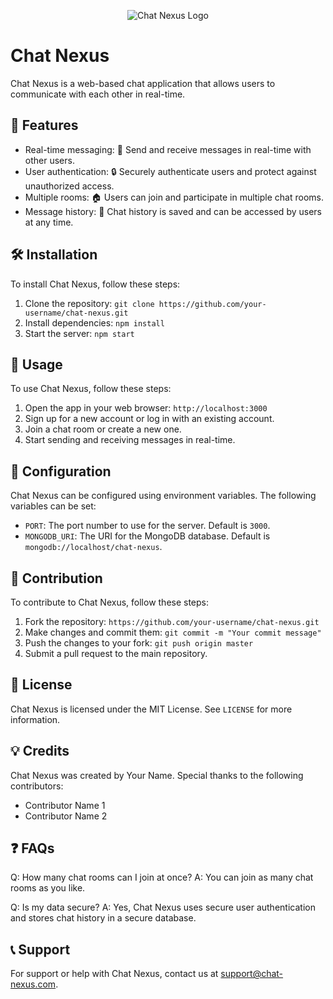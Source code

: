<p align="center">
  <img src="https://i.imgur.com/24n2eyH.png" alt="Chat Nexus Logo">
</p>

# Chat Nexus

Chat Nexus is a web-based chat application that allows users to communicate with each other in real-time.

## 🚀 Features

- Real-time messaging: 💬 Send and receive messages in real-time with other users.
- User authentication: 🔒 Securely authenticate users and protect against unauthorized access.
- Multiple rooms: 🏠 Users can join and participate in multiple chat rooms.
- Message history: 📜 Chat history is saved and can be accessed by users at any time.

## 🛠️ Installation

To install Chat Nexus, follow these steps:

1. Clone the repository: `git clone https://github.com/your-username/chat-nexus.git`
2. Install dependencies: `npm install`
3. Start the server: `npm start`

## 🚀 Usage

To use Chat Nexus, follow these steps:

1. Open the app in your web browser: `http://localhost:3000`
2. Sign up for a new account or log in with an existing account.
3. Join a chat room or create a new one.
4. Start sending and receiving messages in real-time.

## 🔧 Configuration

Chat Nexus can be configured using environment variables. The following variables can be set:

- `PORT`: The port number to use for the server. Default is `3000`.
- `MONGODB_URI`: The URI for the MongoDB database. Default is `mongodb://localhost/chat-nexus`.

## 👥 Contribution

To contribute to Chat Nexus, follow these steps:

1. Fork the repository: `https://github.com/your-username/chat-nexus.git`
2. Make changes and commit them: `git commit -m "Your commit message"`
3. Push the changes to your fork: `git push origin master`
4. Submit a pull request to the main repository.

## 📝 License

Chat Nexus is licensed under the MIT License. See `LICENSE` for more information.

## 💡 Credits

Chat Nexus was created by Your Name. Special thanks to the following contributors:

- Contributor Name 1
- Contributor Name 2

## ❓ FAQs

Q: How many chat rooms can I join at once?
A: You can join as many chat rooms as you like.

Q: Is my data secure?
A: Yes, Chat Nexus uses secure user authentication and stores chat history in a secure database.

## 📞 Support

For support or help with Chat Nexus, contact us at support@chat-nexus.com.
